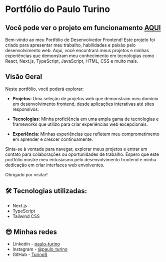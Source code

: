 # Portfólio do Paulo Turino

## Você pode ver o projeto em funcionamento [AQUI](https://turinos-portfolio.vercel.app/)

Bem-vindo ao meu Portfólio de Desenvolvedor Frontend! Este projeto foi criado para apresentar meu trabalho, habilidades e paixão pelo desenvolvimento web. Aqui, você encontrará meus projetos e minhas experiências que demonstram meu conhecimento em tecnologias como React, Next.js, TypeScript, JavaScript, HTML, CSS e muito mais.
  
## Visão Geral

Neste portfólio, você poderá explorar:

- **Projetos**: Uma seleção de projetos web que demonstram meu domínio em desenvolvimento frontend, desde aplicações interativas até sites responsivos.

- **Tecnologias**: Minha proficiência em uma ampla gama de tecnologias e frameworks que utilizo para criar experiências web excepcionais.

- **Experiência**: Minhas experiências que refletem meu comprometimento em aprender e crescer continuamente.

Sinta-se à vontade para navegar, explorar meus projetos e entrar em contato para colaborações ou oportunidades de trabalho. Espero que este portfólio mostre meu entusiasmo pelo desenvolvimento frontend e minha dedicação em criar interfaces web envolventes.

Obrigado por visitar!

## 🛠 Tecnologias utilizadas:

+ Next.js
+ TypeScript
+ Tailwind CSS

## 😎 Minhas redes

+ Linkedin - [paulo-turino](https://www.linkedin.com/in/paulo-turino/)
+ Instagram - [@paulo_turino](https://www.instagram.com/paulo_turino/)
+ GitHub - [TurinoS](https://github.com/TurinoS)
